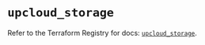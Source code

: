 # `upcloud_storage`

Refer to the Terraform Registry for docs: [`upcloud_storage`](https://registry.terraform.io/providers/upcloudltd/upcloud/5.3.0/docs/resources/storage).
